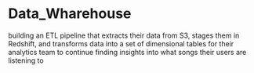# Data_Wharehouse
building an ETL pipeline that extracts their data from S3, stages them in Redshift, and transforms data into a set of dimensional tables for their analytics team to continue finding insights into what songs their users are listening to
